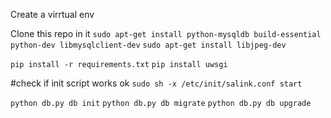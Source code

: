 Create a virrtual env

Clone this repo in it
`sudo apt-get install python-mysqldb build-essential python-dev libmysqlclient-dev`
`sudo apt-get install libjpeg-dev`

`pip install -r requirements.txt`
`pip install uwsgi`

#check if init script works ok
`sudo sh -x /etc/init/salink.conf start`

`python db.py db init`
`python db.py db migrate`
`python db.py db upgrade`